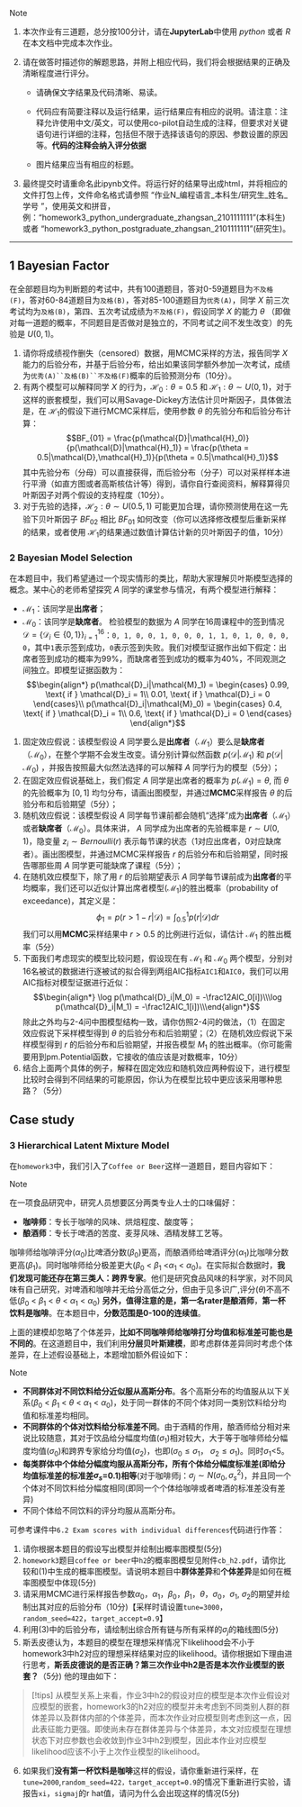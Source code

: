 
> [!note]
>
> 1. 本次作业有三道题，总分按100分计，请在**JupyterLab**中使用 *python* 或者 *R* 在本文档中完成本次作业。
>
> 2. 请在做答时描述你的解题思路，并附上相应代码，我们将会根据结果的正确及清晰程度进行评分。
>
>    + 请确保文字结果及代码清晰、易读。
>
>    + 代码应有简要注释以及运行结果，运行结果应有相应的说明。请注意：注释允许使用中文/英文，可以使用co-pilot自动生成的注释，但要求对关键语句进行详细的注释，包括但不限于选择该语句的原因、参数设置的原因等。**代码的注释会纳入评分依据**
>
>    + 图片结果应当有相应的标题。
>
> 3. 最终提交时请重命名此ipynb文件。将运行好的结果导出成html，并将相应的文件打包上传，文件命名格式请参照 “作业N\_编程语言\_本科⽣/研究⽣\_姓名\_学号 ”，使用英文和拼音，例：“homework3_python_undergraduate_zhangsan_2101111111”(本科生)或者 “homework3_python_postgraduate_zhangsan_2101111111”(研究生)。

--- 

## 1 Bayesian Factor
在全部题目均为判断题的考试中，共有100道题目，答对0-59道题目为`不及格(F)`，答对60-84道题目为`及格(B)`，答对85-100道题目为`优秀(A)`，同学 $X$ 前三次考试均为`及格(B)`，第四、五次考试成绩为`不及格(F)`，假设同学 $X$ 的能力 $\theta$ （即做对每一道题的概率，不同题目是否做对是独立的，不同考试之间不发生改变）的先验是 $U(0, 1)$。
1) 请你将成绩视作删失（censored）数据，用MCMC采样的方法，报告同学 $X$ 能力的后验分布，并基于后验分布，给出如果该同学额外参加一次考试，成绩为`优秀(A)``及格(B)``不及格(F)`概率的后验预测分布（10分）。
2) 有两个模型可以解释同学 $X$ 的行为，$\mathcal{H}_0: \theta = 0.5$ 和 $\mathcal{H}_1:\theta \sim U(0, 1)$，对于这样的嵌套模型，我们可以用Savage-Dickey方法估计贝叶斯因子，具体做法是，在 $\mathcal{H}_1$的假设下进行MCMC采样后，使用参数 $\theta$ 的先验分布和后验分布计算：$$BF_{01} = \frac{p(\mathcal{D}|\mathcal{H}_0)}{p(\mathcal{D}|\mathcal{H}_1)} = \frac{p(\theta = 0.5|\mathcal{D},\mathcal{H}_1)}{p(\theta = 0.5|\mathcal{H}_1)}$$其中先验分布（分母）可以直接获得，而后验分布（分子）可以对采样样本进行平滑（如直方图或者高斯核估计等）得到，请你自行查阅资料，解释算得贝叶斯因子对两个假设的支持程度（10分）。
3) 对于先验的选择，$\mathcal{H}_2: \theta\sim U(0.5, 1)$ 可能更加合理，请你预测使用在这一先验下贝叶斯因子 $BF_{02}$ 相比 $BF_{01}$ 如何改变（你可以选择修改模型后重新采样的结果，或者使用 $\mathcal{H}_1$的结果通过数值计算估计新的贝叶斯因子的值，10分）


### 2 Bayesian Model Selection

在本题目中，我们希望通过一个现实情形的类比，帮助大家理解贝叶斯模型选择的概念。某中心的老师希望探究 $A$ 同学的课堂参与情况，有两个模型进行解释：
- $\mathcal{M}_1$：该同学是**出席者**；
- $\mathcal{M}_0$：该同学是**缺席者**。
检验模型的数据为 $A$ 同学在16周课程中的签到情况 $\mathcal{D} = \{\mathcal{D}_i\in\{0, 1\}\}_{i=1}^{16}$：`0, 1, 0, 0, 1, 0, 0, 0, 1, 1, 0, 1, 0, 0, 0, 0`，其中`1`表示签到成功，`0`表示签到失败。我们对模型证据作出如下假定：出席者签到成功的概率为99%，而缺席者签到成功的概率为40%，不同观测之间独立。即模型证据函数为：$$\begin{align*}
p(\mathcal{D}_i|\mathcal{M}_1) = 
\begin{cases}
0.99, \text{ if } \mathcal{D}_i = 1\\
0.01, \text{ if } \mathcal{D}_i = 0
\end{cases}\\
p(\mathcal{D}_i|\mathcal{M}_0) = 
\begin{cases}
0.4, \text{ if } \mathcal{D}_i = 1\\
0.6, \text{ if } \mathcal{D}_i = 0
\end{cases}
\end{align*}$$
1) 固定效应假说：该模型假设 $A$ 同学要么是**出席者**（$\mathcal{M}_1$）要么是**缺席者**（$\mathcal{M}_0$），在整个学期不会发生改变。请分别计算似然函数 $p(\mathcal{D}|\mathcal{M}_1)$  和 $p(\mathcal{D}|\mathcal{M}_0)$ ，并报告按照最大似然法选择的可以解释 $A$ 同学行为的模型（5分）；
2) 在固定效应假说基础上，我们假定 $A$ 同学是出席者的概率为 $p(\mathcal{M}_1) = \theta$, 而 $\theta$ 的先验概率为 $[0, 1]$ 均匀分布，请画出图模型，并通过**MCMC**采样报告 $\theta$ 的后验分布和后验期望（5分）；
3) 随机效应假说：该模型假设 $A$ 同学每节课前都会随机“选择”成为**出席者**（$\mathcal{M}_1$）或者**缺席者**（$\mathcal{M}_0$）。具体来讲， $A$ 同学成为出席者的先验概率是 $r\sim U(0, 1)$，隐变量 $z_i \sim Bernoulli(r)$ 表示每节课的状态（1对应出席者，0对应缺席者）。画出图模型，并通过MCMC采样报告 $r$ 的后验分布和后验期望，同时报告哪那些周 $A$ 同学更可能缺席了课程（5分）；
4) 在随机效应模型下，除了用 $r$ 的后验期望表示 $A$ 同学每节课前成为**出席者**的平均概率，我们还可以近似计算出席者模型$(\mathcal{M}_1)$的胜出概率（probability of exceedance)，其定义是：$$\phi_1 = p(r > 1 - r|\mathcal{D}) = \int_{0.5}^1 p(r|\mathcal{D})dr$$我们可以用**MCMC**采样结果中 $r > 0.5$ 的比例进行近似，请估计 $\mathcal{M}_1$ 的胜出概率（5分）
5) 下面我们考虑现实的模型比较问题，假设现在有 $\mathcal{M_1}$ 和 $\mathcal{M}_0$ 两个模型，分别对16名被试的数据进行逐被试的拟合得到两组AIC指标`AIC1`和`AIC0`，我们可以用AIC指标对模型证据进行近似：$$\begin{align*}
\log p(\mathcal{D}_i|M_0) = -\frac12AIC_0[i])\\\log p(\mathcal{D}_i|M_1) = -\frac12AIC_1[i])\\\end{align*}$$除此之外均与2-4问中图模型结构一致，请你仿照2-4问的做法，（1）在固定效应假说下采样模型得到 $\theta$ 的后验分布和后验期望；（2）在随机效应假说下采样模型得到 $r$ 的后验分布和后验期望，并报告模型 $M_1$ 的胜出概率。（你可能需要用到pm.Potential函数，它接收的值应该是对数概率，10分）
6) 结合上面两个具体的例子，解释在固定效应和随机效应两种假设下，进行模型比较时会得到不同结果的可能原因，你认为在模型比较中更应该采用哪种思路？（5分）

## Case study
### 3 Hierarchical Latent Mixture Model
在`homework3`中，我们引入了`Coffee or Beer`这样一道题目，题目内容如下：
>[!note]
>在一项食品研究中，研究人员想要区分两类专业人士的口味偏好：
>- **咖啡师**：专长于咖啡的风味、烘焙程度、酸度等；
>- **酿酒师**：专长于啤酒的苦度、麦芽风味、酒精发酵工艺等。
>
>咖啡师给咖啡评分($\alpha_0$)比啤酒分数($\beta_0$)更高，而酿酒师给啤酒评分($\alpha_1$)比咖啡分数更高($\beta_1$)。同时咖啡师给分极差更大($\beta_0$ < $\beta_1$ <$\alpha_1$ < $\alpha_0$)。在实际拟合数据时，**我们发现可能还存在第三类人：跨界专家**。他们是研究食品风味的科学家，对不同风味有自己研究，对啤酒和咖啡并无给分高低之分，但由于见多识广,评分($\theta$)不高不低($\beta_0$ < $\beta_1$ < $\theta$ < $\alpha_1$ < $\alpha_0$)
>**另外，值得注意的是，第一名rater是酿酒师**，**第一杯饮料是咖啡**。在本题目中，**分数范围是0-100的连续值**。

上面的建模却忽略了个体差异，**比如不同咖啡师给咖啡打分均值和标准差可能也是不同的**。在这道题目中，我们利用**分层贝叶斯建模**，即考虑群体差异同时考虑个体差异，在上述假设基础上，本题增加额外假设如下：
>[!note]
>- **不同群体对不同饮料给分近似服从高斯分布**。各个高斯分布的均值服从以下关系($\beta_0$ < $\beta_1$ < $\theta$ < $\alpha_1$ < $\alpha_0$)，处于同一群体的不同个体对同一类别饮料给分均值和标准差均相同。
>- **不同群体的个体对饮料给分标准差不同**。由于酒精的作用，酿酒师给分相对来说比较随意，其对于饮品给分幅度均值($\sigma_1$)相对较大，大于等于咖啡师给分幅度均值($\sigma_0$)和跨界专家给分均值($\sigma_2$)，也即($\sigma_0 \leq \sigma_1$， $\sigma_2 \leq \sigma_1$)。同时$\sigma_1$<5。
>- **每类群体中个体给分幅度均服从高斯分布，所有个体给分幅度标准差(即给分均值标准差的标准差$\sigma_s$=0.1)相等**(对于咖啡师j：$\sigma_j \sim N(\sigma_0, \sigma_s^2)$，并且同一个个体对不同饮料给分幅度相同(即同一个个体给咖啡或者啤酒的标准差没有差异)
>- 不同个体给不同饮料的评分均服从高斯分布。

可参考课件中`6.2 Exam scores with individual differences`代码进行作答：
1) 请你根据本题目的假设写出模型并绘制出概率图模型(5分)
2) `homework3`题目`coffee or beer`中`h2`的概率图模型见附件`cb_h2.pdf`，请你比较和(1)中生成的概率图模型。请说明本题目中**群体差异**和**个体差异**是如何在概率图模型中体现(5分)
3) 请采用MCMC进行采样报告参数$\alpha_0$，$\alpha_1$，$\beta_0$，$\beta_1$，$\theta$，$\sigma_0$，$\sigma_1$, $\sigma_2$的期望并绘制出其对应的后验分布（10分)【采样时请设置`tune=3000`，`random_seed=422`，`target_accept=0.9`】
4) 利用(3)中的后验分布，请绘制出综合所有链与所有采样的$\sigma_j$的箱线图(5分)
5) 斯丢皮德认为，本题目的模型在理想采样情况下likelihood会不小于homework3中h2对应的理想采样结果对应的likelihood。请你根据如下理由进行思考，**斯丢皮德说的是否正确？第三次作业中h2是否是本次作业模型的嵌套？**（5分) 
他的理由如下：
>[!tips]
>从模型关系上来看，作业3中h2的假设对应的模型是本次作业假设对应模型的嵌套，homework3的h2对应的模型并未考虑到不同类别人群的群体差异以及群体内部的个体差异，而本次作业对应模型则考虑到这一点，因此表征能力更强。即使尚未存在群体差异与个体差异，本文对应模型在理想状态下对应参数也会收敛到作业3中h2到模型，因此本作业对应模型likelihood应该不小于上次作业模型的likelihood。

  6) 如果我们**没有第一杯饮料是咖啡**这样的假设，请你重新进行采样，在`tune=2000`,`random_seed=422，target_accept=0.9`的情况下重新进行实验，请报告`xi`，`sigmaj`的r hat值，请问为什么会出现这样的情况(5分)


